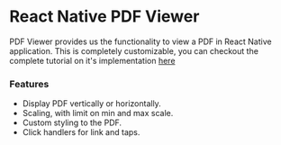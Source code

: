 # React Native PDF Viewer
PDF Viewer provides us the functionality to view a PDF in React Native application. This is completely customizable, you can checkout the complete tutorial on it's implementation [here](https://youtu.be/u4q3u3K8KY8)

### Features
- Display PDF vertically or horizontally.
- Scaling, with limit on min and max scale.
- Custom styling to the PDF.
- Click handlers for link and taps.
